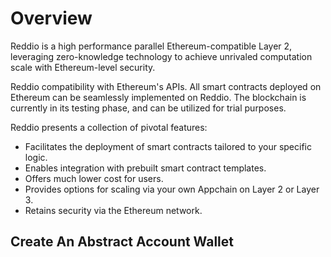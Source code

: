 # Overview

Reddio is a high performance parallel Ethereum-compatible Layer 2, leveraging zero-knowledge technology to achieve unrivaled computation scale with Ethereum-level security.

Reddio compatibility with Ethereum's APIs. All smart contracts deployed on Ethereum can be seamlessly implemented on Reddio. The blockchain is currently in its testing phase, and can be utilized for trial purposes.

Reddio presents a collection of pivotal features:
- Facilitates the deployment of smart contracts tailored to your specific logic.
- Enables integration with prebuilt smart contract templates.
- Offers much lower cost for users.
- Provides options for scaling via your own Appchain on Layer 2 or Layer 3.
- Retains security via the Ethereum network.


## Create An Abstract Account Wallet


